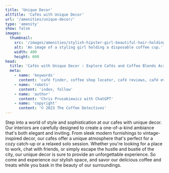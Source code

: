 ```yaml
---
title: 'Unique Decor'
altTitle: 'Cafés with Unique Decor'
url: '/amenities/unique-decor/'
type: 'amenity'
show: false
images:
  thumbnail:
    src: '/images/amenities/stylish-hipster-girl-beautiful-hair-holding-coffee-cup-c-city-street-background-flowers-gorgeous-happy-young-woman-130017816.jpeg'
    alt: 'An image of a styling girl holding a disposable coffee cup.'
    width: 400
    height: 600
head:
  title: 'Cafés with Unique Decor : Explore Cafés and Coffee Blends Across Tyne & Wear'
  meta:
    - name: 'keywords'
      content: 'café finder, coffee shop locator, café reviews, café events, café news, speciality coffee, café blog, coffee culture'
    - name: 'robots'
      content: 'index, follow'
    - name: 'author'
      content: 'Chris Prusakiewicz with ChatGPT'
    - name: 'copyright'
      content: '© 2023 The Coffee Detectives'
---
```


<p>Step into a world of style and sophistication at our cafes with unique decor. Our interiors are carefully designed to create a one-of-a-kind ambiance that's both elegant and inviting. From sleek modern furnishings to vintage-inspired decor, our cafes offer a unique atmosphere that's perfect for a cozy catch-up or a relaxed solo session. Whether you're looking for a place to work, chat with friends, or simply escape the hustle and bustle of the city, our unique decor is sure to provide an unforgettable experience. So come and experience our stylish space, and savor our delicious coffee and treats while you bask in the beauty of our surroundings.</p>
